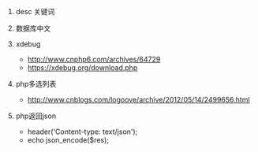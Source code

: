 1. desc 关键词
2. 数据库中文
3. xdebug
	
	* http://www.cnphp6.com/archives/64729
	* https://xdebug.org/download.php
	
4. php多选列表

	* http://www.cnblogs.com/logoove/archive/2012/05/14/2499656.html

5. php返回json

	* header('Content-type: text/json');
	* echo json_encode($res);